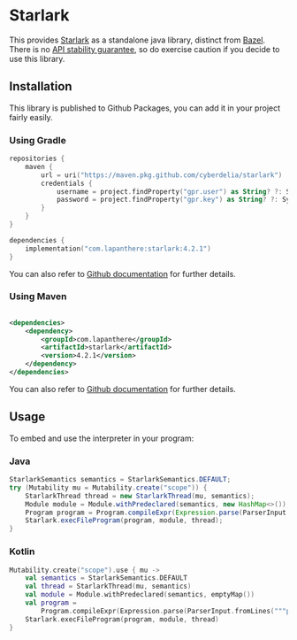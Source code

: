 # Starlark

This provides [Starlark](https://github.com/bazelbuild/starlark#overview) as a standalone java library, distinct
from [Bazel](https://github.com/bazelbuild/bazel). There is
no [API stability guarantee](https://github.com/bazelbuild/bazel/issues/2367#issuecomment-778694264), so do exercise
caution if you decide to use this library.

## Installation

This library is published to Github Packages, you can add it in your project fairly easily.

### Using Gradle

```kotlin
repositories {
    maven {
        url = uri("https://maven.pkg.github.com/cyberdelia/starlark")
        credentials {
            username = project.findProperty("gpr.user") as String? ?: System.getenv("GITHUB_USERNAME")
            password = project.findProperty("gpr.key") as String? ?: System.getenv("GITHUB_TOKEN")
        }
    }
}

dependencies {
    implementation("com.lapanthere:starlark:4.2.1")
}
```

You can also refer
to [Github documentation](https://docs.github.com/en/packages/working-with-a-github-packages-registry/working-with-the-gradle-registry#using-a-published-package)
for further details.

### Using Maven

```xml

<dependencies>
    <dependency>
        <groupId>com.lapanthere</groupId>
        <artifactId>starlark</artifactId>
        <version>4.2.1</version>
    </dependency>
</dependencies>
```

You can also refer
to [Github documentation](https://docs.github.com/en/packages/working-with-a-github-packages-registry/working-with-the-apache-maven-registry#installing-a-package)
for further details.

## Usage

To embed and use the interpreter in your program:

### Java

```java
StarlarkSemantics semantics = StarlarkSemantics.DEFAULT;
try (Mutability mu = Mutability.create("scope")) {
    StarlarkThread thread = new StarlarkThread(mu, semantics);
    Module module = Module.withPredeclared(semantics, new HashMap<>());
    Program program = Program.compileExpr(Expression.parse(ParserInput.fromLines("print('hello)")), module, FileOptions.DEFAULT);
    Starlark.execFileProgram(program, module, thread);
}
```

### Kotlin

```kotlin
Mutability.create("scope").use { mu ->
    val semantics = StarlarkSemantics.DEFAULT
    val thread = StarlarkThread(mu, semantics)
    val module = Module.withPredeclared(semantics, emptyMap())
    val program =
        Program.compileExpr(Expression.parse(ParserInput.fromLines("""print("hello)""")), module, FileOptions.DEFAULT)
    Starlark.execFileProgram(program, module, thread)
}
```
